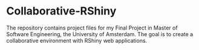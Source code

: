 # Collaborative-RShiny
The repository contains project files for my Final Project in Master of Software Engineering, the University of Amsterdam. The goal is to create a collaborative environment with RShiny web applications.
